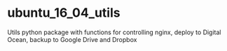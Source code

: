 # ubuntu_16_04_utils
Utils python package with functions for controlling nginx, deploy to Digital Ocean, backup to Google Drive and Dropbox
